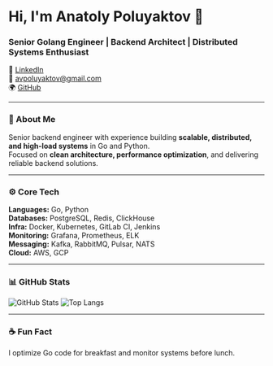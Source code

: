 # Hi, I'm Anatoly Poluyaktov 👋  
### Senior Golang Engineer | Backend Architect | Distributed Systems Enthusiast  

💼 [LinkedIn](https://www.linkedin.com/in/anatoly-poluyaktov/)  
📧 [avpoluyaktov@gmail.com](mailto:avpoluyaktov@gmail.com)  
🌍 [GitHub](https://github.com/AnatolyPoluyaktov)

---

### 🧠 About Me
Senior backend engineer with experience building **scalable, distributed, and high-load systems** in Go and Python.  
Focused on **clean architecture, performance optimization**, and delivering reliable backend solutions.

---

### ⚙️ Core Tech
**Languages:** Go, Python  
**Databases:** PostgreSQL, Redis, ClickHouse  
**Infra:** Docker, Kubernetes, GitLab CI, Jenkins  
**Monitoring:** Grafana, Prometheus, ELK  
**Messaging:** Kafka, RabbitMQ, Pulsar, NATS  
**Cloud:** AWS, GCP  

---

### 📊 GitHub Stats
![GitHub Stats](https://github-readme-stats.vercel.app/api?username=AnatolyPoluyaktov&show_icons=true&theme=tokyonight&hide_title=true)
![Top Langs](https://github-readme-stats.vercel.app/api/top-langs/?username=AnatolyPoluyaktov&layout=compact&theme=tokyonight)

---

### ☕ Fun Fact
I optimize Go code for breakfast and monitor systems before lunch.
